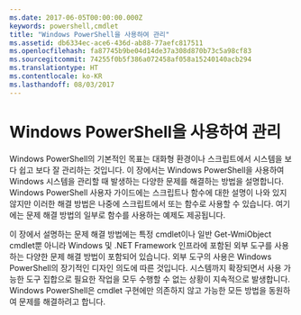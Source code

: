 ```yaml
---
ms.date: 2017-06-05T00:00:00.000Z
keywords: powershell,cmdlet
title: "Windows PowerShell을 사용하여 관리"
ms.assetid: db6334ec-ace6-436d-ab88-77aefc817511
ms.openlocfilehash: fa87745b9be04d14de37a308d870b73c5a98cf83
ms.sourcegitcommit: 74255f0b5f386a072458af058a15240140acb294
ms.translationtype: HT
ms.contentlocale: ko-KR
ms.lasthandoff: 08/03/2017
---
```

# <a name="using-windows-powershell-for-administration"></a>Windows PowerShell을 사용하여 관리
Windows PowerShell의 기본적인 목표는 대화형 환경이나 스크립트에서 시스템을 보다 쉽고 보다 잘 관리하는 것입니다. 이 장에서는 Windows PowerShell을 사용하여 Windows 시스템을 관리할 때 발생하는 다양한 문제를 해결하는 방법을 설명합니다. Windows PowerShell 사용자 가이드에는 스크립트나 함수에 대한 설명이 나와 있지 않지만 이러한 해결 방법은 나중에 스크립트에서 또는 함수로 사용할 수 있습니다. 여기에는 문제 해결 방법의 일부로 함수를 사용하는 예제도 제공됩니다.

이 장에서 설명하는 문제 해결 방법에는 특정 cmdlet이나 일반 Get-WmiObject cmdlet뿐 아니라 Windows 및 .NET Framework 인프라에 포함된 외부 도구를 사용하는 다양한 문제 해결 방법이 포함되어 있습니다. 외부 도구의 사용은 Windows PowerShell의 장기적인 디자인 의도에 따른 것입니다. 시스템까지 확장되면서 사용 가능한 도구 집합으로 필요한 작업을 모두 수행할 수 없는 상황이 지속적으로 발생합니다. Windows PowerShell은 cmdlet 구현에만 의존하지 않고 가능한 모든 방법을 동원하여 문제를 해결하려고 합니다.

